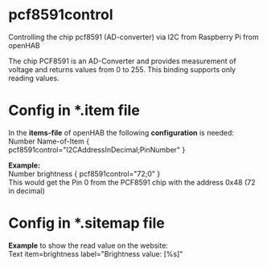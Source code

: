 # pcf8591control
Controlling the chip pcf8591 (AD-converter) via I2C from Raspberry Pi from openHAB

The chip PCF8591 is an AD-Converter and provides measurement of voltage and returns values from 0 to 255. 
This binding supports only reading values.

# Config in *.item file
In the <b>items-file</b> of openHAB the following <b>configuration</b> is needed:<br>
Number Name-of-Item { pcf8591control="I2CAddressInDecimal;PinNumber" }

<b>Example:</b><br>
Number brightness { pcf8591control="72;0" } <br>
This would get the Pin 0 from the PCF8591 chip with the address 0x48 (72 in decimal)

# Config in *.sitemap file
<b>Example</b> to show the read value on the website:<br>
Text item=brightness label="Brightness value: [%s]"
